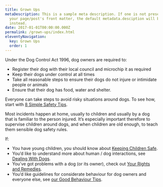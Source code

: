 ```yaml
---
title: Grown Ups
metaDescription: This is a sample meta description. If one is not present in
  your page/post's front matter, the default metadata.desciption will be used
  instead.
date: 2017-01-01T00:00:00.000Z
permalink: /grown-ups/index.html
eleventyNavigation:
  key: Grown Ups
  order: 1
---
```

Under the Dog Control Act 1996, dog owners are required to:
- Register their dog with their local council and microchip it as required
- Keep their dogs under control at all times
- Take all reasonable steps to ensure their dogs do not injure or intimidate people or animals
- Ensure that their dog has food, water and shelter.

Everyone can take steps to avoid risky situations around dogs. To see how, start with [8 Simple Safety Tips](/under-construction/).

Most incidents happen at home, usually to children and usually by a dog that is familiar to the person injured. It’s especially important therefore to supervise children around dogs, and when children are old enough, to teach them sensible dog safety rules.

If:
- You have young children, you should know about [Keeping Children Safe](/under-construction/).
- You’d like to understand more about human / dog interactions, see [Dealing With Dogs](/under-construction/).
- You’ve got problems with a dog (or its owner), check out [Your Rights and Remedies](/under-construction/).
- You’d like guidelines for considerate behaviour for dog owners and everyone else, see [our Good Behaviour Tips](/under-construction/).